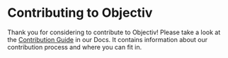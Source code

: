 # Contributing to Objectiv

Thank you for considering to contribute to Objectiv! Please take a look at the [Contribution Guide](https://www.objectiv.io/docs/the-project/contribute) in our Docs. It contains information about our contribution process and where you can fit in.
